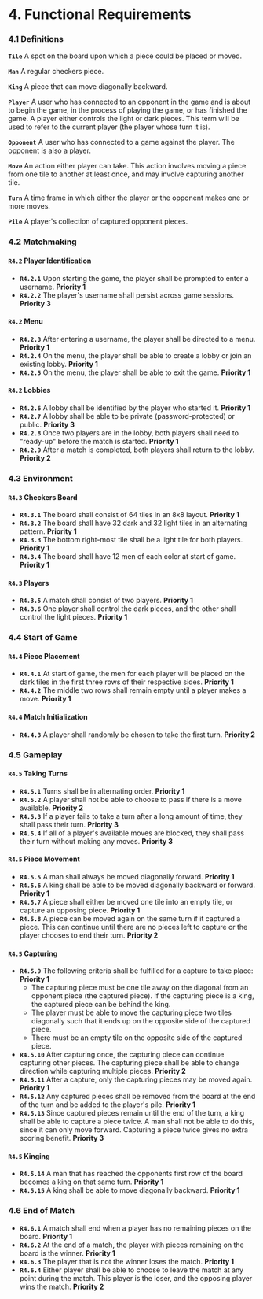 
# 4. Functional Requirements




### 4.1 Definitions

**`Tile`** A spot on the board upon which a piece could be placed or moved.

**`Man`** A regular checkers piece.

**`King`** A piece that can move diagonally backward.

**`Player`** A user who has connected to an opponent in the game and is about
to begin the game, in the process of playing the game, or has finished the
game. A player either controls the light or dark pieces. This term will be
used to refer to the current player (the player whose turn it is).

**`Opponent`** A user who has connected to a game against the player. The
opponent is also a player.

**`Move`** An action either player can take. This action involves moving a
piece from one tile to another at least once, and may involve capturing
another tile.

**`Turn`** A time frame in which either the player or the opponent makes one
or more moves.

**`Pile`** A player's collection of captured opponent pieces.




### 4.2 Matchmaking


#### `R4.2` Player Identification
- **`R4.2.1`** Upon starting the game, the player shall be prompted to enter
               a username.
               **Priority 1**
- **`R4.2.2`** The player's username shall persist across game sessions.
               **Priority 3**


#### `R4.2` Menu
- **`R4.2.3`** After entering a username, the player shall be directed to a
               menu.
               **Priority 1**
- **`R4.2.4`** On the menu, the player shall be able to create a lobby or join
               an existing lobby.
               **Priority 1**
- **`R4.2.5`** On the menu, the player shall be able to exit the game.
               **Priority 1**


#### `R4.2` Lobbies
- **`R4.2.6`** A lobby shall be identified by the player who started it.
               **Priority 1**
- **`R4.2.7`** A lobby shall be able to be private (password-protected) or
               public.
               **Priority 3**
- **`R4.2.8`** Once two players are in the lobby, both players shall need to
               "ready-up" before the match is started.
               **Priority 1**
- **`R4.2.9`** After a match is completed, both players shall return to the
               lobby.
               **Priority 2**




### 4.3 Environment


#### `R4.3` Checkers Board
- **`R4.3.1`** The board shall consist of 64 tiles in an 8x8 layout.
               **Priority 1**
- **`R4.3.2`** The board shall have 32 dark and 32 light tiles in an
               alternating pattern.
               **Priority 1**
- **`R4.3.3`** The bottom right-most tile shall be a light tile for both
               players.
               **Priority 1**
- **`R4.3.4`** The board shall have 12 men of each color at start of game.
               **Priority 1**


#### `R4.3` Players
- **`R4.3.5`** A match shall consist of two players.
               **Priority 1**
- **`R4.3.6`** One player shall control the dark pieces,
               and the other shall control the light pieces.
               **Priority 1**




### 4.4 Start of Game


#### `R4.4` Piece Placement
- **`R4.4.1`** At start of game, the men for each player will be placed on
               the dark tiles in the first three rows of their respective
               sides.
               **Priority 1**
- **`R4.4.2`** The middle two rows shall remain empty until a player makes a
               move.
               **Priority 1**


#### `R4.4` Match Initialization
- **`R4.4.3`** A player shall randomly be chosen to take the first turn.
               **Priority 2**




### 4.5 Gameplay


#### `R4.5` Taking Turns
- **`R4.5.1`** Turns shall be in alternating order.
               **Priority 1**
- **`R4.5.2`** A player shall not be able to choose to pass if there is a move
               available.
               **Priority 2**
- **`R4.5.3`** If a player fails to take a turn after a long amount of time,
               they shall pass their turn.
               **Priority 3**
- **`R4.5.4`** If all of a player's available moves are blocked, they shall
               pass their turn without making any moves.
               **Priority 3**


#### `R4.5` Piece Movement
- **`R4.5.5`** A man shall always be moved diagonally forward.
               **Priority 1**
- **`R4.5.6`** A king shall be able to be moved diagonally backward or
               forward.
               **Priority 1**
- **`R4.5.7`** A piece shall either be moved one tile into an empty tile, or 
               capture an opposing piece.
               **Priority 1**
- **`R4.5.8`** A piece can be moved again on the same turn if it captured a
               piece. This can continue until there are no pieces left to
               capture or the player chooses to end their turn.
               **Priority 2**


#### `R4.5` Capturing
- **`R4.5.9`** The following criteria shall be fulfilled for a capture to take
               place:
               **Priority 1**
  * The capturing piece must be one tile away on the diagonal from an opponent
    piece (the captured piece). If the capturing piece is a king, the captured
    piece can be behind the king.
  * The player must be able to move the capturing piece two tiles diagonally
    such that it ends up on the opposite side of the captured piece.
  * There must be an empty tile on the opposite side of the captured piece.
- **`R4.5.10`** After capturing once, the capturing piece can continue
               capturing other pieces. The capturing piece shall be able to
               change direction while capturing multiple pieces.
               **Priority 2**
- **`R4.5.11`** After a capture, only the capturing pieces may be moved again.
               **Priority 1**
- **`R4.5.12`** Any captured pieces shall be removed from the board at the
               end of the turn and be added to the player's pile.
               **Priority 1**
- **`R4.5.13`** Since captured pieces remain until the end of the turn, a king
               shall be able to capture a piece twice. A man shall not be able
               to do this, since it can only move forward. Capturing a piece
               twice gives no extra scoring benefit.
               **Priority 3**


#### `R4.5` Kinging
- **`R4.5.14`** A man that has reached the opponents first row of the board
               becomes a king on that same turn. 
               **Priority 1**
- **`R4.5.15`** A king shall be able to move diagonally backward.
               **Priority 1**




### 4.6 End of Match
- **`R4.6.1`** A match shall end when a player has no remaining pieces on the
               board.
               **Priority 1**
- **`R4.6.2`** At the end of a match, the player with pieces remaining on the
               board is the winner.
               **Priority 1**
- **`R4.6.3`** The player that is not the winner loses the match.
               **Priority 1**
- **`R4.6.4`** Either player shall be able to choose to leave the match at
               any point during the match. This player is the loser, and the
               opposing player wins the match.
               **Priority 2**


